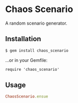 # Chaos Scenario

A random scenario generator.

## Installation

```sh
$ gem install chaos_scenario
```

...or in your Gemfile:

```txt
require 'chaos_scenario'
```

## Usage

```ruby
ChaosScenario.ensue
```
